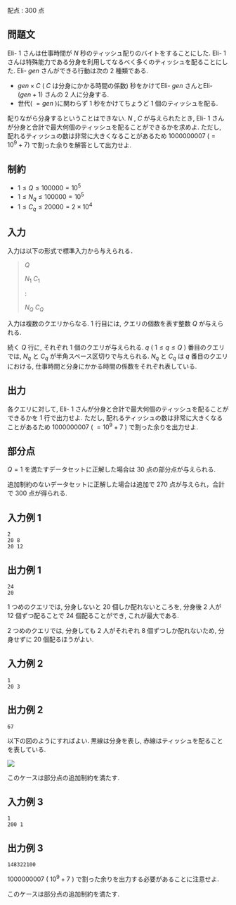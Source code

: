 配点 : $300$ 点

    
      
	

## 問題文

	

Eli- $1$ さんは仕事時間が $N$ 秒のティッシュ配りのバイトをすることにした. 
	  Eli- $1$ さんは特殊能力である分身を利用してなるべく多くのティッシュを配ることにした. 
	  Eli- $gen$ さんができる行動は次の 2 種類である. 

	

- $gen \times C$ ( $C$ は分身にかかる時間の係数) 秒をかけてEli- $gen$ さんとEli- $(gen + 1)$ さんの 2 人に分身する.
- 世代( $= gen$ )に関わらず $1$ 秒をかけてちょうど $1$ 個のティッシュを配る.

	

配りながら分身するということはできない. 
	  $N$ , $C$ が与えられたとき, Eli- $1$ さんが分身と合計で最大何個のティッシュを配ることができるかを求めよ. 
	  ただし, 配れるティッシュの数は非常に大きくなることがあるため $1000000007$ ($= 10^9 + 7$) で割った余りを解答として出力せよ. 

      
    

    
      
	

## 制約

	

- $1 \leq Q \leq 100000 = 10^5$
- $1 \leq N_q \leq 100000 = 10^5$
- $1 \leq C_q \leq 20000 = 2 \times 10^4$

      
    

    

    
      
	
	  

## 入力

	  

入力は以下の形式で標準入力から与えられる．

> $Q$
> 
> $N_1$ $C_1$
> 
> :
> 
> $N_Q$ $C_Q$
	  

入力は複数のクエリからなる. $1$ 行目には, クエリの個数を表す整数 $Q$ が与えられる. 

	  

続く $Q$ 行に, それぞれ 1 個のクエリが与えられる. 
	    $q$ ( $1 \leq q \leq Q$ ) 番目のクエリでは,  $N_q$ と
	    $C_q$ が半角スペース区切りで与えられる.
	    $N_q$ と $C_q$ は $q$ 番目のクエリにおける, 仕事時間と分身にかかる時間の係数をそれぞれ表している. 

	
      

      
	
	  

## 出力

	  

各クエリに対して, Eli- $1$ さんが分身と合計で最大何個のティッシュを配ることができるかを 1 行で出力せよ. 
	    ただし, 配れるティッシュの数は非常に大きくなることがあるため $1000000007$ ( $= 10^9 + 7$ ) で割った余りを出力せよ. 

	
      

      
	
	  

## 部分点

	  

 $Q = 1$ を満たすデータセットに正解した場合は $30$ 点の部分点が与えられる. 

	  

追加制約のないデータセットに正解した場合は追加で $270$ 点が与えられ，合計で $300$ 点が得られる. 

	
      
      
    

    
    
    
      
	

## 入力例 1 

```plain
2
20 8
20 12
```
      
    

    
      
	

## 出力例 1 

```plain
24
20
```
	

 $1$ つめのクエリでは, 分身しないと $20$ 個しか配れないところを, 分身後 $2$ 人が $12$ 個ずつ配ることで $24$ 個配ることができ, これが最大である. 

	

 $2$ つめのクエリでは, 分身しても $2$ 人がそれぞれ $8$ 個ずつしか配れないため, 分身せずに $20$ 個配るほうがよい. 

      
    

    
      
	

## 入力例 2 

```plain
1
20 3
```
      
    

    
      
	

## 出力例 2 

```plain
67
```

以下の図のようにすればよい. 黒線は分身を表し, 赤線はティッシュを配ることを表している. 

  ![](https://atcoder.jp/img/other/kupc2016/sushi/sample2.png)

	

このケースは部分点の追加制約を満たす. 

      
    

    
      
	

## 入力例 3 

```plain
1
200 1
```
      
    

    
      
	

## 出力例 3 

```plain
148322100
```
	

 $1000000007$ ( $10^9 + 7$ ) で割った余りを出力する必要があることに注意せよ. 

	

このケースは部分点の追加制約を満たす.